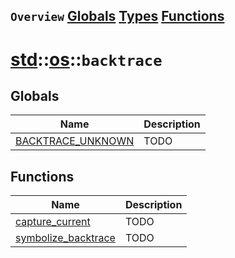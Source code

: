 ## `Overview` [Globals](./globals.md) [Types](./types.md) [Functions](./functions.md)
# [std](./../../std.md)::[os](./../os.md)::`backtrace`
## Globals
|Name|Description|
|----|-----------|
|[BACKTRACE_UNKNOWN](#todo)|TODO|
## Functions
|Name|Description|
|----|-----------|
|[capture_current](#todo)|TODO|
|[symbolize_backtrace](#todo)|TODO|
